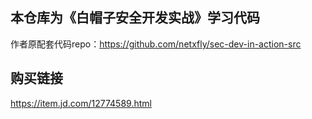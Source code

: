 
## 本仓库为《白帽子安全开发实战》学习代码
作者原配套代码repo：https://github.com/netxfly/sec-dev-in-action-src

## 购买链接
https://item.jd.com/12774589.html


